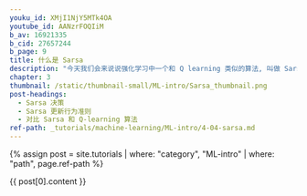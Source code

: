 ```yaml
---
youku_id: XMjI1NjY5MTk4OA
youtube_id: AANzrFOQIiM
b_av: 16921335
b_cid: 27657244
b_page: 9
title: 什么是 Sarsa
description: "今天我们会来说说强化学习中一个和 Q learning 类似的算法, 叫做 Sarsa. 在强化学习中 Sarsa 和 Q learning 及其类似, 这节内容会基于之前我们所讲的 Q learning. 所以还不熟悉 Q learning 的朋友们, 请前往我制作的 Q learning 简介 (知乎专栏). 我们会对比 Q learning, 来看看 Sarsa 是特殊在哪些方面. 和上次一样, 我们还是使用写作业和看电视这个例子. 没写完作业去看电视被打, 写完了作业有糖吃."
chapter: 3
thumbnail: /static/thumbnail-small/ML-intro/Sarsa_thumbnail.png
post-headings:
  - Sarsa 决策
  - Sarsa 更新行为准则
  - 对比 Sarsa 和 Q-learning 算法
ref-path: _tutorials/machine-learning/ML-intro/4-04-sarsa.md
---
```



{% assign post = site.tutorials | where: "category", "ML-intro" | where: "path", page.ref-path %}

{{ post[0].content }}